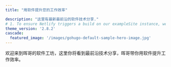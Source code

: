 ```yaml
---
title: "用软件提升您的工作效率"

description: "这里有最新最前沿的软件技术分享."
# 1. To ensure Netlify triggers a build on our exampleSite instance, we need to change a file in the exampleSite directory.
theme_version: '2.8.2'
cascade:
  featured_image: '/images/gohugo-default-sample-hero-image.jpg'
---
```


欢迎来到晖哥的软件工坊，这里你将看到最前沿技术分享，晖哥带你用软件提升工作效率。
